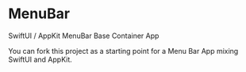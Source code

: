 # MenuBar
SwiftUI / AppKit MenuBar Base Container App

You can fork this project as a starting point for a Menu Bar App mixing SwiftUI and AppKit.
